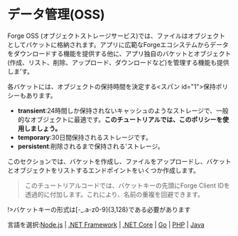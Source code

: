 # データ管理(OSS)

Forge OSS (オブジェクトストレージサービス)では、ファイルはオブジェクトとしてバケットに格納されます。アプリに広範なForgeエコシステムからデータをダウンロードする機能を提供する他に、アプリ独自のバケットとオブジェクト(作成、リスト、削除、アップロード、ダウンロードなど)を管理する機能も提供しま’す。

各バケットには、オブジェクトの保持時間を決定する<スパン id="1">保持ポリシーもあります。

 - **transient**:24時間しか保持されないキャッシュのようなストレージで、一般的なオブジェクトに最適です。**このチュートリアルでは、このポリシーを使用しましょう。**
 - **temporary**:30日間保持されるストレージです。
 - **persistent**:削除されるまで保持される’ストレージ。

このセクションでは、バケットを作成し、ファイルをアップロードし、バケットとオブジェクトをリストするエンドポイントをいくつか作成します。

> このチュートリアルコードでは、バケットキーの先頭にForge Client IDを透過的に付加します。これにより、名前の重複を回避できます。

!>バケットキーの形式は\[-_.a-z0-9]{3,128}である必要があります
 
言語を選択:[Node.js](datamanagement/oss/nodejs) | [.NET Framework](datamanagement/oss/net) | [.NET Core](datamanagement/oss/netcore) | [Go](datamanagement/oss/go) | [PHP](datamanagement/oss/php) | [Java](datamanagement/oss/java)

